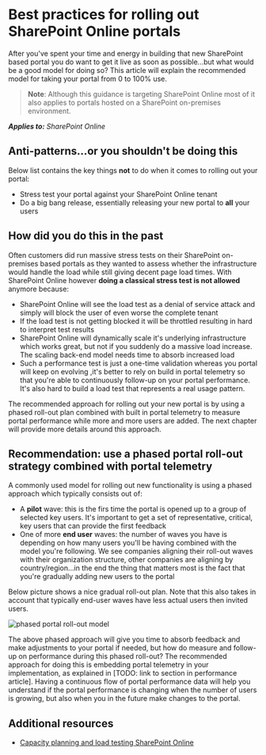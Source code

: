 # Best practices for rolling out SharePoint Online portals

After you've spent your time and energy in building that new SharePoint based portal you do want to get it live as soon as possible...but what would be a good model for doing so? This article will explain the recommended model for taking your portal from 0 to 100% use.

>**Note**:
>Although this guidance is targeting SharePoint Online most of it also applies to portals hosted on a SharePoint on-premises environment.


_**Applies to:** SharePoint Online_

## Anti-patterns...or you shouldn't be doing this
<a name="sectionSectionAntiPatterns"> </a>
Below list contains the key things **not** to do when it comes to rolling out your portal:
- Stress test your portal against your SharePoint Online tenant
- Do a big bang release, essentially releasing your new portal to **all** your users


## How did you do this in the past
<a name="sectionSection0"> </a>
Often customers did run massive stress tests on their SharePoint on-premises based portals as they wanted to assess whether the infrastructure would handle the load while still giving decent page load times. With SharePoint Online however **doing a classical stress test is not allowed** anymore because:
- SharePoint Online will see the load test as a denial of service attack and simply will block the user of even worse the complete tenant
- If the load test is not getting blocked it will be throttled resulting in hard to interpret test results
- SharePoint Online will dynamically scale it's underlying infrastructure which works great, but not if you suddenly do a massive load increase. The scaling back-end model needs time to absorb increased load
- Such a performance test is just a one-time validation whereas you portal will keep on evolving ,it's better to rely on build in portal telemetry so that you're able to continuously follow-up on your portal performance. It's also hard to build a load test that represents a real usage pattern.

The recommended approach for rolling out your new portal is by using a phased roll-out plan combined with built in portal telemetry to measure portal performance while more and more users are added. The next chapter will provide more details around this approach.

## Recommendation: use a phased portal roll-out strategy combined with portal telemetry
A commonly used model for rolling out new functionality is using a phased approach which typically consists out of:
- A **pilot** wave: this is the firs time the portal is opened up to a group of selected key users. It's important to get a set of representative, critical, key users that can provide the first feedback
- One of more **end user** waves: the number of waves you have is depending on how many users you'll be having combined with the model you're following. We see companies aligning their roll-out waves with their organization structure, other companies are aligning by country/region...in the end the thing that matters most is the fact that you're gradually adding new users to the portal

Below picture shows a nice gradual roll-out plan. Note that this also takes in account that typically end-user waves have less actual users then invited users.

![phased portal roll-out model](https://support.content.office.net/en-us/media/0bc14a20-9420-4986-b9b9-fbcd2c6e0fb9.png)

The above phased approach will give you time to absorb feedback and make adjustments to your portal if needed, but how do measure and follow-up on performance during this phased roll-out? The recommended approach for doing this is embedding portal telemetry in your implementation, as explained in [TODO: link to section in performance article]. Having a continuous flow of portal performance data will help you understand if the portal performance is changing when the number of users is growing, but also when you in the future make changes to the portal.

## Additional resources
<a name="bk_addresources"> </a>

- [Capacity planning and load testing SharePoint Online](https://support.office.com/en-us/article/Capacity-planning-and-load-testing-SharePoint-Online-c932bd9b-fb9a-47ab-a330-6979d03688c0?ui=en-US&rs=en-US&ad=US)